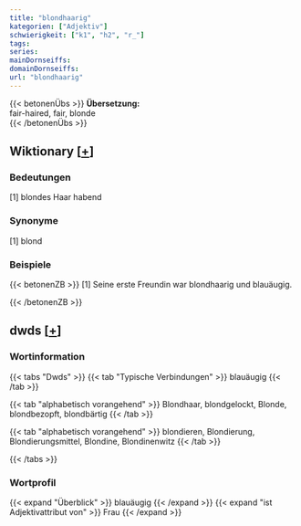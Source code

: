 ```yaml
---
title: "blondhaarig"
kategorien: ["Adjektiv"]
schwierigkeit: ["k1", "h2", "r_"]
tags:
series:
mainDornseiffs:
domainDornseiffs:
url: "blondhaarig"
---
```


{{< betonenÜbs >}}
**Übersetzung:**  
fair-haired, fair, blonde  
{{< /betonenÜbs >}}

## Wiktionary [[+](https://de.wiktionary.org/wiki/blondhaarig)]

### Bedeutungen
[1] blondes Haar habend  

### Synonyme
[1] blond  

### Beispiele
{{< betonenZB >}}
[1] Seine erste Freundin war blondhaarig und blauäugig.  

{{< /betonenZB >}}


## dwds [[+](https://www.dwds.de/wb/blondhaarig)]

### Wortinformation
{{< tabs "Dwds" >}}
{{< tab "Typische Verbindungen" >}}
blauäugig
{{< /tab >}}

{{< tab "alphabetisch vorangehend" >}}
Blondhaar, blondgelockt, Blonde, blondbezopft, blondbärtig
{{< /tab >}}

{{< tab "alphabetisch vorangehend" >}}
blondieren, Blondierung, Blondierungsmittel, Blondine, Blondinenwitz
{{< /tab >}}

{{< /tabs >}}

### Wortprofil
{{< expand "Überblick" >}} blauäugig {{< /expand >}}
{{< expand "ist Adjektivattribut von" >}} Frau {{< /expand >}}

